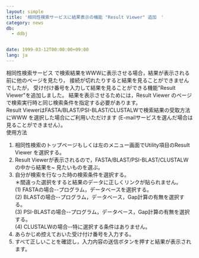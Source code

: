 ```yaml
---
layout: simple
title: '相同性検索サービスに結果表示の機能 "Result Viewer" 追加　'
category: news
db:
  - ddbj


date: 1999-03-12T00:00:00+09:00
lang: ja
---
```


相同性検索サービス で検索結果をWWWに表示させる場合，結果が表示される前に他のページを見たり， 接続が切れたりすると結果を見ることができませんでしたが， 受け付け番号を入力して結果を見ることができる機能"Result Viewer"を追加しました。 結果を表示させるためには，Result Viewer のページで検索実行時と同じ検索条件を指定する必要があります。<br>Result ViewerはFASTA/BLAST/PSI-BLAST/CLUSTALWで検索結果の受取方法にWWW を選択した場合にご利用いただけます (E-mailサービスを選んだ場合は見ることができません）。<br>使用方法

<ol>
    <li>相同性検索のトップページもしくは左のメニュー画面でUtility項目のResult Viewer を選択する。</li>
    <li>Result Viewerが表示されるので，FASTA/BLAST/PSI-BLAST/CLUSTALWの中から結果を~ 見たいものを選ぶ。</li>
    <li>自分が検索を行なった時の検索条件を選択する。<br>＊間違った選択をすると結果のデータに正しくリンクが貼られません。<br>(1) FASTAの場合--プログラム，データベースを選択する。<br>(2) BLASTの場合--プログラム，データベース，Gap計算の有無を選択する。<br>(3) PSI-BLASTの場合--プログラム，データベース，Gap計算の有無を選択する。<br>(4) CLUSTALWの場合--特に選択する条件はありません。</li>
    <li>あらかじめ控えておいた受け付け番号を入力する。</li>
    <li>すべて正しいことを確認し，入力内容の送信ボタンを押すと結果が表示されます。</li>
</ol>
